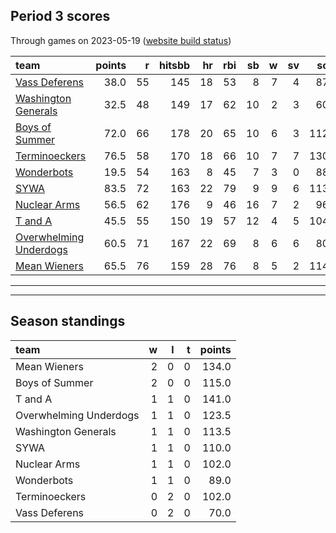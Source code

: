 

## Period 3 scores

Through games on 2023-05-19 ([website build status](https://github.com/brian-bot/pl-site/actions))


|team                   | points|  r| hitsbb| hr| rbi| sb|  w| sv|  so|   era|  whip|
|:----------------------|------:|--:|------:|--:|---:|--:|--:|--:|---:|-----:|-----:|
|[Vass Deferens](./vassdeferens)|   38.0| 55|    145| 18|  53|  8|  7|  4|  87| 4.866| 1.336|
|[Washington Generals](./washingtongenerals)|   32.5| 48|    149| 17|  62| 10|  2|  3|  60| 4.651| 1.263|
|[Boys of Summer](./boysofsummer)|   72.0| 66|    178| 20|  65| 10|  6|  3| 112| 2.991| 1.141|
|[Terminoeckers](./terminoeckers)|   76.5| 58|    170| 18|  66| 10|  7|  7| 130| 3.425| 1.080|
|[Wonderbots](./wonderbots)|   19.5| 54|    163|  8|  45|  7|  3|  0|  88| 6.059| 1.584|
|[SYWA](./sywa)         |   83.5| 72|    163| 22|  79|  9|  9|  6| 113| 3.018| 1.051|
|[Nuclear Arms](./nucleararms)|   56.5| 62|    176|  9|  46| 16|  7|  2|  96| 3.702| 1.194|
|[T and A](./tanda)     |   45.5| 55|    150| 19|  57| 12|  4|  5| 104| 5.164| 1.409|
|[Overwhelming Underdogs](./overwhelmingunderdogs)|   60.5| 71|    167| 22|  69|  8|  6|  6|  80| 4.500| 1.198|
|[Mean Wieners](./meanwieners)|   65.5| 76|    159| 28|  76|  8|  5|  2| 114| 3.514| 1.181|

* * *
* * *

## Season standings


|team                   |  w|  l|  t| points|
|:----------------------|--:|--:|--:|------:|
|Mean Wieners           |  2|  0|  0|  134.0|
|Boys of Summer         |  2|  0|  0|  115.0|
|T and A                |  1|  1|  0|  141.0|
|Overwhelming Underdogs |  1|  1|  0|  123.5|
|Washington Generals    |  1|  1|  0|  113.5|
|SYWA                   |  1|  1|  0|  110.0|
|Nuclear Arms           |  1|  1|  0|  102.0|
|Wonderbots             |  1|  1|  0|   89.0|
|Terminoeckers          |  0|  2|  0|  102.0|
|Vass Deferens          |  0|  2|  0|   70.0|


